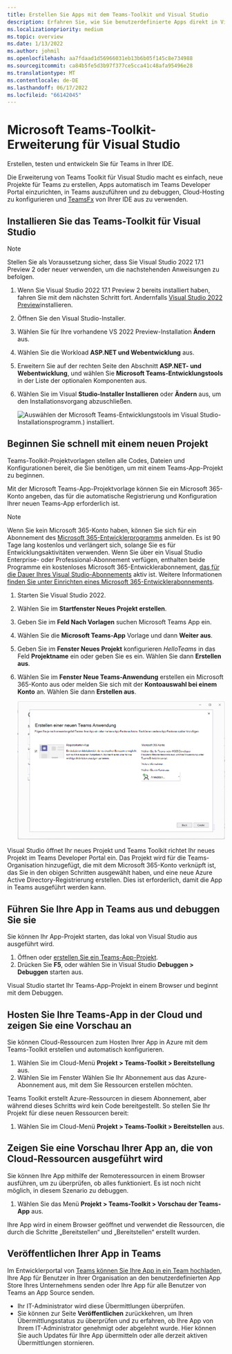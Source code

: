 ```yaml
---
title: Erstellen Sie Apps mit dem Teams-Toolkit und Visual Studio
description: Erfahren Sie, wie Sie benutzerdefinierte Apps direkt in Visual Studio mit Teams Toolkit erstellen und erfahren, wie Sie Ihre App in Visual Studio konfigurieren, Ihre App überprüfen und vieles mehr
ms.localizationpriority: medium
ms.topic: overview
ms.date: 1/13/2022
ms.author: johmil
ms.openlocfilehash: aa7fdaad1d56966031eb13b6b05f145c8e734988
ms.sourcegitcommit: ca84b5fe5d3b97f377ce5cca41c48afa95496e28
ms.translationtype: MT
ms.contentlocale: de-DE
ms.lasthandoff: 06/17/2022
ms.locfileid: "66142045"
---
```

# <a name="teams-toolkit-for-visual-studio"></a>Microsoft Teams-Toolkit-Erweiterung für Visual Studio

Erstellen, testen und entwickeln Sie für Teams in Ihrer IDE.

Die Erweiterung von Teams Toolkit für Visual Studio macht es einfach, neue Projekte für Teams zu erstellen, Apps automatisch im Teams Developer Portal einzurichten, in Teams auszuführen und zu debuggen, Cloud-Hosting zu konfigurieren und [TeamsFx](https://github.com/OfficeDev/teamsfx) von Ihrer IDE aus zu verwenden.

## <a name="install-teams-toolkit-for-visual-studio"></a>Installieren Sie das Teams-Toolkit für Visual Studio

>[!NOTE]
> Stellen Sie als Voraussetzung sicher, dass Sie Visual Studio 2022 17.1 Preview 2 oder neuer verwenden, um die nachstehenden Anweisungen zu befolgen.

1. Wenn Sie Visual Studio 2022 17.1 Preview 2 bereits installiert haben, fahren Sie mit dem nächsten Schritt fort. Andernfalls [Visual Studio 2022 Preview](https://visualstudio.microsoft.com/vs/preview/)installieren.
2. Öffnen Sie den Visual Studio-Installer.
3. Wählen Sie für Ihre vorhandene VS 2022 Preview-Installation **Ändern** aus.
4. Wählen Sie die Workload **ASP.NET und Webentwicklung** aus.
5. Erweitern Sie auf der rechten Seite den Abschnitt **ASP.NET- und Webentwicklung**, und wählen Sie **Microsoft Teams-Entwicklungstools** in der Liste der optionalen Komponenten aus.
6. Wählen Sie im Visual **Studio-Installer Installieren** oder **Ändern** aus, um den Installationsvorgang abzuschließen.

   ![Auswählen der Microsoft Teams-Entwicklungstools im Visual Studio-Installationsprogramm.) installiert.](images/teams-development-tools-vs-installer.png)

## <a name="get-started-quickly-with-a-new-project"></a>Beginnen Sie schnell mit einem neuen Projekt

Teams-Toolkit-Projektvorlagen stellen alle Codes, Dateien und Konfigurationen bereit, die Sie benötigen, um mit einem Teams-App-Projekt zu beginnen.

Mit der Microsoft Teams-App-Projektvorlage können Sie ein Microsoft 365-Konto angeben, das für die automatische Registrierung und Konfiguration Ihrer neuen Teams-App erforderlich ist.

> [!NOTE]
> Wenn Sie kein Microsoft 365-Konto haben, können Sie sich für ein Abonnement des [Microsoft 365-Entwicklerprogramms](https://developer.microsoft.com/microsoft-365/dev-program) anmelden. Es ist 90 Tage lang kostenlos und verlängert sich, solange Sie es für Entwicklungsaktivitäten verwenden. Wenn Sie über ein Visual Studio Enterprise- oder Professional-Abonnement verfügen, enthalten beide Programme ein kostenloses Microsoft 365-Entwicklerabonnement, [das für die Dauer Ihres Visual Studio-Abonnements](https://aka.ms/MyVisualStudioBenefits) aktiv ist. Weitere Informationen [finden Sie unter Einrichten eines Microsoft 365-Entwicklerabonnements](/office/developer-program/office-365-developer-program-get-started).

1. Starten Sie Visual Studio 2022.
1. Wählen Sie im **Startfenster Neues Projekt erstellen**.
1. Geben Sie im **Feld Nach Vorlagen** suchen Microsoft Teams App ein.
1. Wählen Sie die **Microsoft Teams-App** Vorlage und dann **Weiter aus**.
1. Geben Sie im **Fenster Neues Projekt** konfigurieren _HelloTeams_ in das Feld **Projektname** ein oder geben Sie es ein. Wählen Sie dann **Erstellen aus**.
1. Wählen Sie im **Fenster Neue Teams-Anwendung** erstellen ein Microsoft 365-Konto aus oder melden Sie sich mit der **Kontoauswahl bei einem Konto** an. Wählen Sie dann **Erstellen aus**.

   ![Erstellen eines neuen Microsoft Teams-App-Projekts in Visual Studio.](images/teams-toolkit-vs-new-project.png)

Visual Studio öffnet Ihr neues Projekt und Teams Toolkit richtet Ihr neues Projekt im Teams Developer Portal ein. Das Projekt wird für die Teams-Organisation hinzugefügt, die mit dem Microsoft 365-Konto verknüpft ist, das Sie in den obigen Schritten ausgewählt haben, und eine neue Azure Active Directory-Registrierung erstellen. Dies ist erforderlich, damit die App in Teams ausgeführt werden kann.

## <a name="run-and-debug-your-app-in-teams"></a>Führen Sie Ihre App in Teams aus und debuggen Sie sie

Sie können Ihr App-Projekt starten, das lokal von Visual Studio aus ausgeführt wird.

1. Öffnen oder [erstellen Sie ein Teams-App-Projekt](#get-started-quickly-with-a-new-project).
2. Drücken Sie **F5**, oder wählen Sie in Visual Studio **Debuggen > Debuggen** starten aus.

Visual Studio startet Ihr Teams-App-Projekt in einem Browser und beginnt mit dem Debuggen.

## <a name="host-your-teams-app-in-the-cloud-and-preview-it"></a>Hosten Sie Ihre Teams-App in der Cloud und zeigen Sie eine Vorschau an

Sie können Cloud-Ressourcen zum Hosten Ihrer App in Azure mit dem Teams-Toolkit erstellen und automatisch konfigurieren.

1. Wählen Sie im Cloud-Menü **Projekt > Teams-Toolkit > Bereitstellung** aus.
2. Wählen Sie im Fenster Wählen Sie Ihr Abonnement aus das Azure-Abonnement aus, mit dem Sie Ressourcen erstellen möchten.

Teams Toolkit erstellt Azure-Ressourcen in diesem Abonnement, aber während dieses Schritts wird kein Code bereitgestellt. So stellen Sie Ihr Projekt für diese neuen Ressourcen bereit:

1. Wählen Sie im Cloud-Menü **Projekt > Teams-Toolkit > Bereitstellen** aus.

## <a name="preview-your-app-running-from-cloud-resources"></a>Zeigen Sie eine Vorschau Ihrer App an, die von Cloud-Ressourcen ausgeführt wird

Sie können Ihre App mithilfe der Remoteressourcen in einem Browser ausführen, um zu überprüfen, ob alles funktioniert. Es ist noch nicht möglich, in diesem Szenario zu debuggen.

1. Wählen Sie das Menü **Projekt > Teams-Toolkit > Vorschau der Teams-App** aus.

Ihre App wird in einem Browser geöffnet und verwendet die Ressourcen, die durch die Schritte „Bereitstellen“ und „Bereitstellen“ erstellt wurden.

## <a name="publish-your-app-to-teams"></a>Veröffentlichen Ihrer App in Teams

Im Entwicklerportal von [Teams können Sie Ihre App in ein Team hochladen](https://dev.teams.microsoft.com/home), Ihre App für Benutzer in Ihrer Organisation an den benutzerdefinierten App Store Ihres Unternehmens senden oder Ihre App für alle Benutzer von Teams an App Source senden.

- Ihr IT-Administrator wird diese Übermittlungen überprüfen.
- Sie können zur Seite **Veröffentlichen** zurückkehren, um Ihren Übermittlungsstatus zu überprüfen und zu erfahren, ob Ihre App von Ihrem IT-Administrator genehmigt oder abgelehnt wurde. Hier können Sie auch Updates für Ihre App übermitteln oder alle derzeit aktiven Übermittlungen stornieren.

